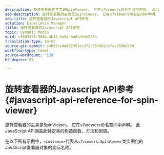```yaml
---
description: 旋转查看器的主类是SpinViewer。 它在s7viewers命名空间中声明。 此JavaScript API涵盖此特定类的构造函数、方法和回调。
seo-description: 旋转查看器的主类是SpinViewer。 它在s7viewers命名空间中声明。 此JavaScript API涵盖此特定类的构造函数、方法和回调。
seo-title: 旋转查看器的Javascript API参考
solution: Experience Manager
title: 旋转查看器的Javascript API参考
topic: Dynamic Media
uuid: c38d3336-504b-4b14-9a6a-ba8eab9e2f3e
translation-type: tm+mt
source-git-commit: e4695cc4e882351ec3f2c55fd8a3cfca455bd79d
workflow-type: tm+mt
source-wordcount: '129'
ht-degree: 0%

---
```



# 旋转查看器的Javascript API参考{#javascript-api-reference-for-spin-viewer}

旋转查看器的主类是SpinViewer。 它在s7viewers命名空间中声明。 此JavaScript API涵盖此特定类的构造函数、方法和回调。

在以下所有示例中，`<instance>`代表从`s7viewers.SpinViewer`类实例化的JavaScript查看器对象的实际名称。

